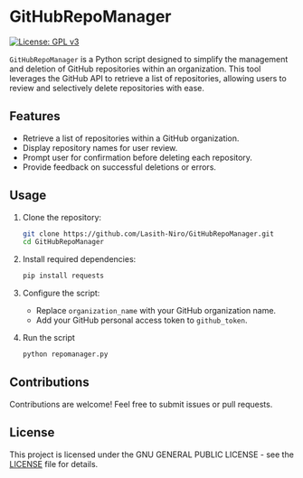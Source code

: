 # GitHubRepoManager
[![License: GPL v3](https://img.shields.io/badge/License-GPLv3-blue.svg)](https://www.gnu.org/licenses/gpl-3.0)



```GitHubRepoManager``` is a Python script designed to simplify the management and deletion of GitHub repositories within an organization. This tool leverages the GitHub API to retrieve a list of repositories, allowing users to review and selectively delete repositories with ease.

## Features
- Retrieve a list of repositories within a GitHub organization.
- Display repository names for user review.
- Prompt user for confirmation before deleting each repository.
- Provide feedback on successful deletions or errors.

## Usage
1. Clone the repository:
    ```bash
    git clone https://github.com/Lasith-Niro/GitHubRepoManager.git
    cd GitHubRepoManager
    ```
2. Install required dependencies:
    ```bash
    pip install requests
    ```

3. Configure the script:
   - Replace `organization_name` with your GitHub organization name.
   - Add your GitHub personal access token to `github_token`.

4. Run the script
    ```bash
    python repomanager.py
    ```

## Contributions
Contributions are welcome! Feel free to submit issues or pull requests.

## License
This project is licensed under the GNU GENERAL PUBLIC LICENSE - see the [LICENSE](https://github.com/Lasith-Niro/GitHubRepoManager/blob/main/LICENSE) file for details.

